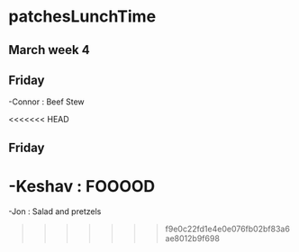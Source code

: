 # patchesLunchTime
## March week 4

## Friday
-Connor : Beef Stew

<<<<<<< HEAD
## Friday
-Keshav : FOOOOD 
=======
-Jon : Salad and pretzels
>>>>>>> f9e0c22fd1e4e0e076fb02bf83a6ae8012b9f698
